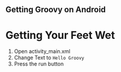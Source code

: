 ## Getting Groovy on Android

# Getting Your Feet Wet

1. Open activity_main.xml
1. Change Text to `Hello Groovy`
1. Press the run button
